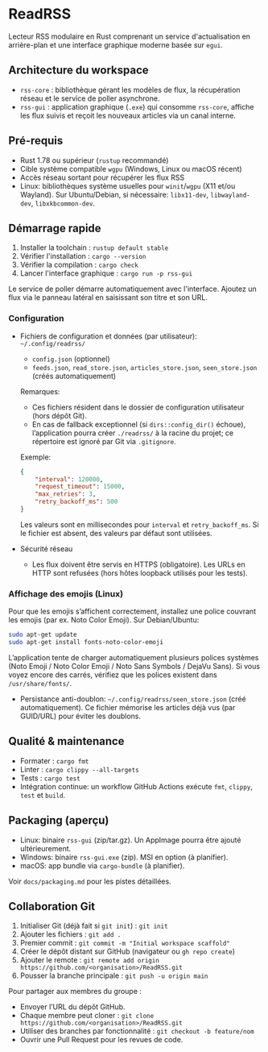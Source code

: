 # ReadRSS

Lecteur RSS modulaire en Rust comprenant un service d'actualisation en arrière-plan et une interface graphique moderne basée sur `egui`.

## Architecture du workspace

- `rss-core` : bibliothèque gérant les modèles de flux, la récupération réseau et le service de poller asynchrone.
- `rss-gui` : application graphique (`.exe`) qui consomme `rss-core`, affiche les flux suivis et reçoit les nouveaux articles via un canal interne.

## Pré-requis

- Rust 1.78 ou supérieur (`rustup` recommandé)
- Cible système compatible `wgpu` (Windows, Linux ou macOS récent)
- Accès réseau sortant pour récupérer les flux RSS
 - Linux: bibliothèques système usuelles pour `winit`/`wgpu` (X11 et/ou Wayland). Sur Ubuntu/Debian, si nécessaire: `libx11-dev`, `libwayland-dev`, `libxkbcommon-dev`.

## Démarrage rapide

1. Installer la toolchain : `rustup default stable`
2. Vérifier l'installation : `cargo --version`
3. Vérifier la compilation : `cargo check`
4. Lancer l'interface graphique : `cargo run -p rss-gui`

Le service de poller démarre automatiquement avec l'interface. Ajoutez un flux via le panneau latéral en saisissant son titre et son URL.

### Configuration

- Fichiers de configuration et données (par utilisateur): `~/.config/readrss/`

	- `config.json` (optionnel)
	- `feeds.json`, `read_store.json`, `articles_store.json`, `seen_store.json` (créés automatiquement)

	Remarques:
	- Ces fichiers résident dans le dossier de configuration utilisateur (hors dépôt Git).
	- En cas de fallback exceptionnel (si `dirs::config_dir()` échoue), l’application pourra créer `./readrss/` à la racine du projet; ce répertoire est ignoré par Git via `.gitignore`.

	Exemple:

	```json
	{
		"interval": 120000,
		"request_timeout": 15000,
		"max_retries": 3,
		"retry_backoff_ms": 500
	}
	```

	Les valeurs sont en millisecondes pour `interval` et `retry_backoff_ms`. Si le fichier est absent, des valeurs par défaut sont utilisées.

- Sécurité réseau
  - Les flux doivent être servis en HTTPS (obligatoire). Les URLs en HTTP sont refusées (hors hôtes loopback utilisés pour les tests).

### Affichage des emojis (Linux)

Pour que les emojis s’affichent correctement, installez une police couvrant les emojis (par ex. Noto Color Emoji). Sur Debian/Ubuntu:

```bash
sudo apt-get update
sudo apt-get install fonts-noto-color-emoji
```

L’application tente de charger automatiquement plusieurs polices systèmes (Noto Emoji / Noto Color Emoji / Noto Sans Symbols / DejaVu Sans). Si vous voyez encore des carrés, vérifiez que les polices existent dans `/usr/share/fonts/`.

- Persistance anti-doublon: `~/.config/readrss/seen_store.json` (créé automatiquement). Ce fichier mémorise les articles déjà vus (par GUID/URL) pour éviter les doublons.

## Qualité & maintenance

- Formater : `cargo fmt`
- Linter : `cargo clippy --all-targets`
- Tests : `cargo test`
- Intégration continue: un workflow GitHub Actions exécute `fmt`, `clippy`, `test` et `build`.

## Packaging (aperçu)

- Linux: binaire `rss-gui` (zip/tar.gz). Un AppImage pourra être ajouté ultérieurement.
- Windows: binaire `rss-gui.exe` (zip). MSI en option (à planifier).
- macOS: app bundle via `cargo-bundle` (à planifier).

Voir `docs/packaging.md` pour les pistes détaillées.

## Collaboration Git

1. Initialiser Git (déjà fait si `git init`) : `git init`
2. Ajouter les fichiers : `git add .`
3. Premier commit : `git commit -m "Initial workspace scaffold"`
4. Créer le dépôt distant sur GitHub (navigateur ou `gh repo create`)
5. Ajouter le remote : `git remote add origin https://github.com/<organisation>/ReadRSS.git`
6. Pousser la branche principale : `git push -u origin main`

Pour partager aux membres du groupe :

- Envoyer l’URL du dépôt GitHub.
- Chaque membre peut cloner : `git clone https://github.com/<organisation>/ReadRSS.git`
- Utiliser des branches par fonctionnalité : `git checkout -b feature/nom`
- Ouvrir une Pull Request pour les revues de code.
